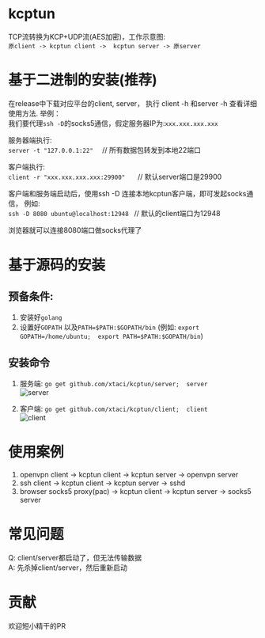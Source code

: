 # kcptun
TCP流转换为KCP+UDP流(AES加密)，工作示意图:        
```原client -> kcptun client ->  kcptun server -> 原server```

# 基于二进制的安装(推荐)
在release中下载对应平台的client, server， 执行 client -h 和server -h 查看详细使用方法. 举例：            
我们要代理```ssh -D```的socks5通信，假定服务器IP为:```xxx.xxx.xxx.xxx```

服务器端执行:     
```server -t "127.0.0.1:22"  ```     // 所有数据包转发到本地22端口           

客户端执行:          
```client -r "xxx.xxx.xxx.xxx:29900"   ```    // 默认server端口是29900           

客户端和服务端启动后，使用ssh -D 连接本地kcptun客户端，即可发起socks通信， 例如:             
```ssh -D 8080 ubuntu@localhost:12948 ```     // 默认的client端口为12948    

浏览器就可以连接8080端口做socks代理了

# 基于源码的安装
## 预备条件:       
1. 安装好```golang```       
2. 设置好```GOPATH```  以及```PATH=$PATH:$GOPATH/bin``` (例如: ```export GOPATH=/home/ubuntu;  export PATH=$PATH:$GOPATH/bin```)       
## 安装命令
1. 服务端: ```go get github.com/xtaci/kcptun/server;  server```        
![server](server.gif)      

2. 客户端: ```go get github.com/xtaci/kcptun/client;  client```      
![client](client.gif)    


# 使用案例
1. openvpn client -> kcptun client -> kcptun server -> openvpn server
2. ssh client -> kcptun client -> kcptun server -> sshd
2. browser socks5 proxy(pac) -> kcptun client -> kcptun server -> socks5 server

# 常见问题
Q: client/server都启动了，但无法传输数据        
A: 先杀掉client/server，然后重新启动     

# 贡献
欢迎短小精干的PR
